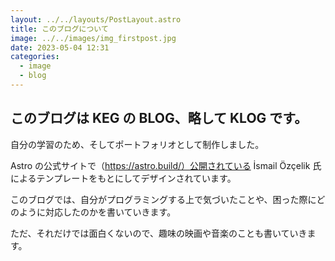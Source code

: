 ```yaml
---
layout: ../../layouts/PostLayout.astro
title: このブログについて
image: ../../images/img_firstpost.jpg
date: 2023-05-04 12:31
categories:
  - image
  - blog
---
```


## このブログは KEG の BLOG、略して KLOG です。

自分の学習のため、そしてポートフォリオとして制作しました。

Astro の公式サイトで（https://astro.build/）公開されている
İsmail Özçelik 氏によるテンプレートをもとにしてデザインされています。

このブログでは、自分がプログラミングする上で気づいたことや、困った際にどのように対応したのかを書いていきます。

ただ、それだけでは面白くないので、趣味の映画や音楽のことも書いていきます。

